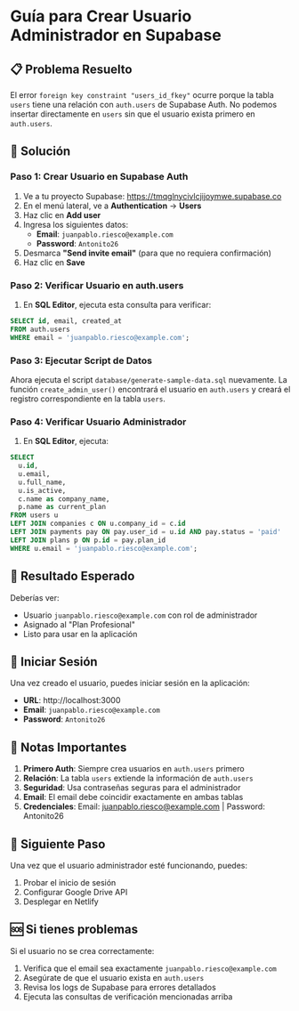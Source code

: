 # Guía para Crear Usuario Administrador en Supabase

## 📋 Problema Resuelto

El error `foreign key constraint "users_id_fkey"` ocurre porque la tabla `users` tiene una relación con `auth.users` de Supabase Auth. No podemos insertar directamente en `users` sin que el usuario exista primero en `auth.users`.

## 🔧 Solución

### Paso 1: Crear Usuario en Supabase Auth

1. Ve a tu proyecto Supabase: https://tmqglnycivlcjijoymwe.supabase.co
2. En el menú lateral, ve a **Authentication** → **Users**
3. Haz clic en **Add user**
4. Ingresa los siguientes datos:
   - **Email**: `juanpablo.riesco@example.com`
   - **Password**: `Antonito26`
5. Desmarca **"Send invite email"** (para que no requiera confirmación)
6. Haz clic en **Save**

### Paso 2: Verificar Usuario en auth.users

1. En **SQL Editor**, ejecuta esta consulta para verificar:
```sql
SELECT id, email, created_at
FROM auth.users
WHERE email = 'juanpablo.riesco@example.com';
```

### Paso 3: Ejecutar Script de Datos

Ahora ejecuta el script `database/generate-sample-data.sql` nuevamente. La función `create_admin_user()` encontrará el usuario en `auth.users` y creará el registro correspondiente en la tabla `users`.

### Paso 4: Verificar Usuario Administrador

1. En **SQL Editor**, ejecuta:
```sql
SELECT
  u.id,
  u.email,
  u.full_name,
  u.is_active,
  c.name as company_name,
  p.name as current_plan
FROM users u
LEFT JOIN companies c ON u.company_id = c.id
LEFT JOIN payments pay ON pay.user_id = u.id AND pay.status = 'paid'
LEFT JOIN plans p ON p.id = pay.plan_id
WHERE u.email = 'juanpablo.riesco@example.com';
```

## 🎯 Resultado Esperado

Deberías ver:
- Usuario `juanpablo.riesco@example.com` con rol de administrador
- Asignado al "Plan Profesional"
- Listo para usar en la aplicación

## 🔐 Iniciar Sesión

Una vez creado el usuario, puedes iniciar sesión en la aplicación:
- **URL**: http://localhost:3000
- **Email**: `juanpablo.riesco@example.com`
- **Password**: `Antonito26`

## 📝 Notas Importantes

1. **Primero Auth**: Siempre crea usuarios en `auth.users` primero
2. **Relación**: La tabla `users` extiende la información de `auth.users`
3. **Seguridad**: Usa contraseñas seguras para el administrador
4. **Email**: El email debe coincidir exactamente en ambas tablas
5. **Credenciales**: Email: juanpablo.riesco@example.com | Password: Antonito26

## 🚀 Siguiente Paso

Una vez que el usuario administrador esté funcionando, puedes:
1. Probar el inicio de sesión
2. Configurar Google Drive API
3. Desplegar en Netlify

## 🆘 Si tienes problemas

Si el usuario no se crea correctamente:
1. Verifica que el email sea exactamente `juanpablo.riesco@example.com`
2. Asegúrate de que el usuario exista en `auth.users`
3. Revisa los logs de Supabase para errores detallados
4. Ejecuta las consultas de verificación mencionadas arriba